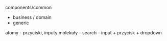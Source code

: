 components/common

- business / domain
- generic

atomy - przyciski, inputy
molekuły - search - input + przycisk + dropdown

